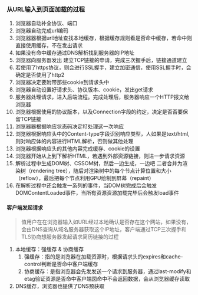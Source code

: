 ### 从URL输入到页面加载的过程
1. 浏览器自动补全协议、端口
2. 浏览器自动完成url编码
3. 浏览器器根据url地址查找本地缓存，根据缓存规则看是否命中缓存，若命中则直接使用缓存，不在发出请求
4. 如果没有命中缓存通过DNS解析找到服务器的IP地址
5. 浏览器向服务器发出 建立TCP链接的申请，完成三次握手后，链接通道建立
6. 若使用了https协议，则会进行SSL握手，建立加密通信，使用SSL握手时，会确定是否使用了http2
7. 浏览器决定要附带那些cookie到请求头中 
8. 浏览器自动设置好请求头、协议版本、cookie，发出get请求
9. 服务器处理请求，进入后端流程。完成处理后，服务器响应一个HTTP报文给浏览器
10. 浏览器根据使用的协议版本，以及Connection字段的约定，决定是否否要保留TCP链接
11. 浏览器器根据响应状态码决定䄦处理这一次响应
12. 浏览器根据响应头中的Content-type字段识别响应类型，人如果是text/html, 则对响应体的内容进行HTML解析，否则做其他处理
13. 浏览器根据响应头的其他内容完成缓存、cookie的设置
14. 浏览器开始从上到下解析HTML，若遇到外部资源链接，则进一步请求资源
15. 解析过程中生成DOM树、CSSOM树，然后一边生成，一边吧 二者合并为渲染树（rendering tree），随后对渲染树中的每个节点计算位置和大小（reflow），最后把每个节点利用GPU绘制到屏幕（repaint）
16. 在解析过程中还会触发一系列的事件，当DOM树完成后会触发DOMContentLoaded事件，当所有资源资源加载完毕后会触发load事件

#### 客户端发起请求
> 值用户在在浏览器输入如URL经过本地确认是否存在这个网站，如果没有，会由DNS查询从域名服务器获取这个IP地址，客户端通过TCP三次握手和TLS协商想服务器发起请求简历链接的过程
1. 本地缓存：强缓存 & 协商缓存
   1. 强缓存：指的是浏览器在加载资源时，根据请求头的expires和cache-control判断是否命中客户端缓存
   2. 协商缓存：是指浏览器会先发发送一个请求到服务器，通过last-modify和etag验证资源是否命中客户端㘝命中不会返回数据，会从浏览器缓存读取
2. DNS缓存，浏览器也提供了DNS预获取

